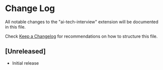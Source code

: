 # Change Log

All notable changes to the "ai-tech-interview" extension will be documented in this file.

Check [Keep a Changelog](http://keepachangelog.com/) for recommendations on how to structure this file.

## [Unreleased]

- Initial release